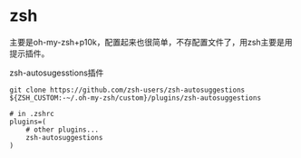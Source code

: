 # zsh

主要是oh-my-zsh+p10k，配置起来也很简单，不存配置文件了，用zsh主要是用提示插件。

zsh-autosugesstions插件

```shell
git clone https://github.com/zsh-users/zsh-autosuggestions ${ZSH_CUSTOM:-~/.oh-my-zsh/custom}/plugins/zsh-autosuggestions

# in .zshrc 
plugins=( 
    # other plugins...
    zsh-autosuggestions
)
```
